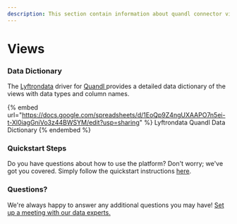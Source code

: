 ```yaml
---
description: This section contain information about quandl connector views information
---
```


# Views

### Data Dictionary

The [Lyftrondata](https://www.lyftrondata.com/) driver for [Quandl](https://www.lyftrondata.com/integration/Quandl/)[ ](https://www.lyftrondata.com/integration/quandl/)provides a detailed data dictionary of the views with data types and column names.

{% embed url="https://docs.google.com/spreadsheets/d/1EoQp9Z4ngUXAAPO7n5ei-t-Xl0iagGniVo3z44BWSYM/edit?usp=sharing" %}
Lyftrondata Quandl Data Dictionary
{% endembed %}

### Quickstart Steps

Do you have questions about how to use the platform? Don't worry; we've got you covered. Simply follow the quickstart instructions [here](../../../../quickstart-steps.md).

### Questions? <a href="#questions" id="questions"></a>

We're always happy to answer any additional questions you may have! [Set up a meeting with our data experts.](https://www.lyftrondata.com/book-a-meeting/)


